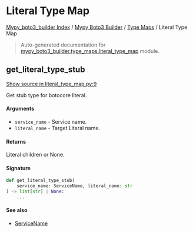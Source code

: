 # Literal Type Map

[Mypy_boto3_builder Index](../../README.md#mypy_boto3_builder-index) /
[Mypy Boto3 Builder](../index.md#mypy-boto3-builder) /
[Type Maps](./index.md#type-maps) /
Literal Type Map

> Auto-generated documentation for [mypy_boto3_builder.type_maps.literal_type_map](https://github.com/youtype/mypy_boto3_builder/blob/main/mypy_boto3_builder/type_maps/literal_type_map.py) module.

## get_literal_type_stub

[Show source in literal_type_map.py:9](https://github.com/youtype/mypy_boto3_builder/blob/main/mypy_boto3_builder/type_maps/literal_type_map.py#L9)

Get stub type for botocore literal.

#### Arguments

- `service_name` - Service name.
- `literal_name` - Target Literal name.

#### Returns

Literal children or None.

#### Signature

```python
def get_literal_type_stub(
    service_name: ServiceName, literal_name: str
) -> list[str] | None:
    ...
```

#### See also

- [ServiceName](../service_name.md#servicename)
